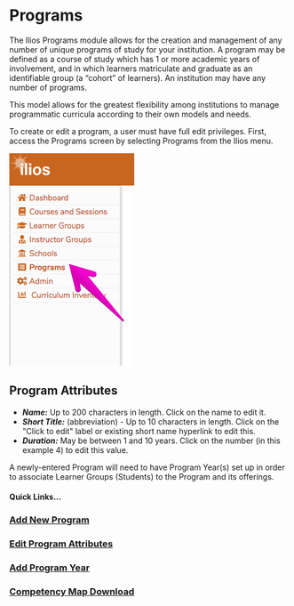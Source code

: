 # Programs

The Ilios Programs module allows for the creation and management of any number of unique programs of study for your institution. A program may be defined as a course of study which has 1 or more academic years of involvement, and in which learners matriculate and graduate as an identifiable group \(a “cohort” of learners\). An institution may have any number of programs.

This model allows for the greatest flexibility among institutions to manage programmatic curricula according to their own models and needs.

To create or edit a program, a user must have full edit privileges. First, access the Programs screen by selecting Programs from the Ilios menu.

![From the Ilios Menu](../.gitbook/assets/program.png)

## Program Attributes

* _**Name:**_ Up to 200 characters in length.  Click on the name to edit it.
* _**Short Title:**_ \(abbreviation\) - Up to 10 characters in length. Click on the "Click to edit" label or existing short name hyperlink to edit this.
* _**Duration:**_ May be between 1 and 10 years.  Click on the number \(in this example 4\) to edit this value.

A newly-entered Program will need to have Program Year\(s\) set up in order to associate Learner Groups \(Students\) to the Program and its offerings.

#### Quick Links...

### [Add New Program](https://iliosproject.gitbook.io/ilios-user-guide/programs/add-new-program)

### [Edit Program Attributes](https://iliosproject.gitbook.io/ilios-user-guide/programs/edit-program)

### [Add Program Year](https://iliosproject.gitbook.io/ilios-user-guide/programs/add-program-year)

### [Competency Map Download](https://iliosproject.gitbook.io/ilios-user-guide/programs/competency-map-download)

